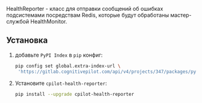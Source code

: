 HealthReporter - класс для отправки сообщений об ошибках подсистемами посредствам Redis, которые будут обработаны мастер-службой HealthMonitor.


## Установка


1. добавьте `PyPI Index` в `pip` конфиг:
    ```bash
    pip config set global.extra-index-url \
     'https://gitlab.cognitivepilot.com/api/v4/projects/347/packages/pypi/simple'
    ```


2. Установите `cpilot-health-reporter`:
    ```bash
    pip install --upgrade cpilot-health-reporter
    ```
